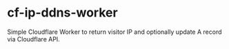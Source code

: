 # cf-ip-ddns-worker
Simple Cloudflare Worker to return visitor IP and optionally update A record via Cloudflare API.
